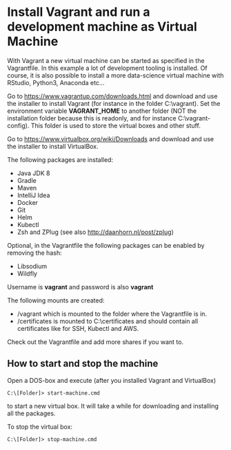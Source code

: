 # Install Vagrant and run a development machine as Virtual Machine

With Vagrant a new virtual machine can be started as specified in the Vagrantfile. In this example a lot of development tooling is installed. Of course, it is also possible to install a more data-science virtual machine with RStudio, Python3, Anaconda etc...

Go to https://www.vagrantup.com/downloads.html and download and use the installer to install Vagrant (for instance in the folder C:\vagrant). Set the environment variable **VAGRANT_HOME** to another folder (NOT the installation folder because this is readonly, and for instance C:\vagrant-config). This folder is used to store the virtual boxes and other stuff.

Go to https://www.virtualbox.org/wiki/Downloads and download and use the installer to install VirtualBox.

The following packages are installed:
- Java JDK 8
- Gradle
- Maven
- IntelliJ Idea
- Docker
- Git
- Helm
- Kubectl
- Zsh and ZPlug (see also http://daanhorn.nl/post/zplug)

Optional, in the Vagrantfile the following packages can be enabled by removing the hash:
- Libsodium
- Wildfly

Username is **vagrant** and password is also **vagrant**

The following mounts are created:
- /vagrant which is mounted to the folder where the Vagrantfile is in. 
- /certificates is mounted to C:\certificates and should contain all certificates like for SSH, Kubectl and AWS. 

Check out the Vagrantfile and add more shares if you want to.

## How to start and stop the machine

Open a DOS-box and execute (after you installed Vagrant and VirtualBox)
```console
C:\[Folder]> start-machine.cmd
```
to start a new virtual box. It will take a while for downloading and installing all the packages.

To stop the virtual box:
```console
C:\[Folder]> stop-machine.cmd
```
